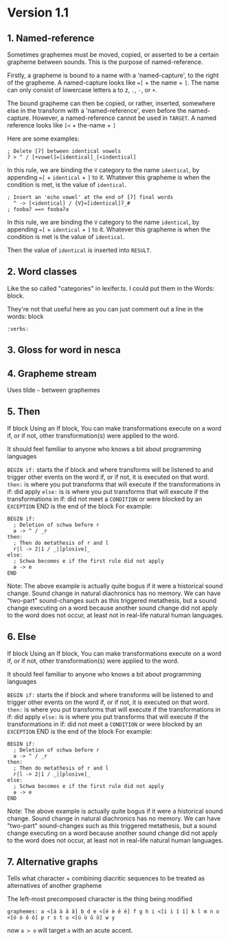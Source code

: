 # Version 1.1

## 1. Named-reference

Sometimes graphemes must be moved, copied, or asserted to be a certain grapheme between sounds. This is the purpose of named-reference.

Firstly, a grapheme is bound to a name with a 'named-capture', to the right of the grapheme. A named-capture looks like `=[` + the name + `]`. The name can only consist of lowercase letters a to z, `.`, `-`, or `+`.

The bound grapheme can then be copied, or rather, inserted, somewhere else in the transform with a 'named-reference', even before the named-capture. However, a named-reference cannot be used in `TARGET`. A named reference looks like `[<` + the-name + `]`

Here are some examples:

```
; Delete [ʔ] between identical vowels
ʔ > ^ / [+vowel]=[identical]_[<indentical]
```

In this rule, we are binding the `V` category to the name `identical`, by appending `=[` + `identical` + `]` to it. Whatever this grapheme is when the condition is met, is the value of `identical`.

```
; Insert an 'echo vowel' at the end of [ʔ] final words
  ^ -> [<identical] / {V}=[identical]ʔ_#
; foobaʔ ==> foobaʔa
```

In this rule, we are binding the `V` category to the name `identical`, by appending `=[` + `identical` + `]` to it. Whatever this grapheme is when the condition is met is the value of `identical`.

Then the value of `identical` is inserted into `RESULT`.


## 2. Word classes

Like the so called "categories" in lexifer.ts. I could put them in the Words: block.

They're not that useful here as you can just comment out a line in the words: block

`:verbs:`

## 3. Gloss for word in nesca


## 4. Grapheme stream

Uses tilde `~` between graphemes


## 5. Then

If block
Using an If block, You can make transformations execute on a word if, or if not, other transformation(s) were applied to the word.

It should feel familiar to anyone who knows a bit about programming languages

`BEGIN if:` starts the if block and where transforms will be listened to and trigger other events on the word if, or if not, it is executed on that word.
`then:` is where you put transforms that will execute if the transformations in if: did apply
`else:` is is where you put transforms that will execute if the transformations in if: did not meet a `CONDITION` or were blocked by an `EXCEPTION`
END is the end of the block
For example:

```
BEGIN if:
  ; Deletion of schwa before r
  ə -> ^ / _r
then:
  ; Then do metathesis of r and l
  r|l -> 2|1 / _|[plosive]_
else:
  ; Schwa becomes e if the first rule did not apply
  ə -> e
END
```

Note: The above example is actually quite bogus if it were a historical sound change. Sound change in natural diachronics has no memory. We can have "two-part" sound-changes such as this triggered metathesis, but a sound change executing on a word because another sound change did not apply to the word does not occur, at least not in real-life natural human languages.

## 6. Else

If block
Using an If block, You can make transformations execute on a word if, or if not, other transformation(s) were applied to the word.

It should feel familiar to anyone who knows a bit about programming languages

`BEGIN if:` starts the if block and where transforms will be listened to and trigger other events on the word if, or if not, it is executed on that word.
`then:` is where you put transforms that will execute if the transformations in if: did apply
`else:` is is where you put transforms that will execute if the transformations in if: did not meet a `CONDITION` or were blocked by an `EXCEPTION`
END is the end of the block
For example:

```
BEGIN if:
  ; Deletion of schwa before r
  ə -> ^ / _r
then:
  ; Then do metathesis of r and l
  r|l -> 2|1 / _|[plosive]_
else:
  ; Schwa becomes e if the first rule did not apply
  ə -> e
END
```

Note: The above example is actually quite bogus if it were a historical sound change. Sound change in natural diachronics has no memory. We can have "two-part" sound-changes such as this triggered metathesis, but a sound change executing on a word because another sound change did not apply to the word does not occur, at least not in real-life natural human languages.

## 7. Alternative graphs

Tells what character + combining diacritic sequences to be treated as alternatives of another grapheme

The left-most precomposed character is the thing being modified

```
graphemes: a <[á à ǎ â] b d e <[é è ě ê] f g h i <[í ì ǐ î] k l m n o <[ó ò ǒ ô] p r s t u <[ú ù ǔ û] w y
```

now `a > o` will target `a` with an acute accent.



